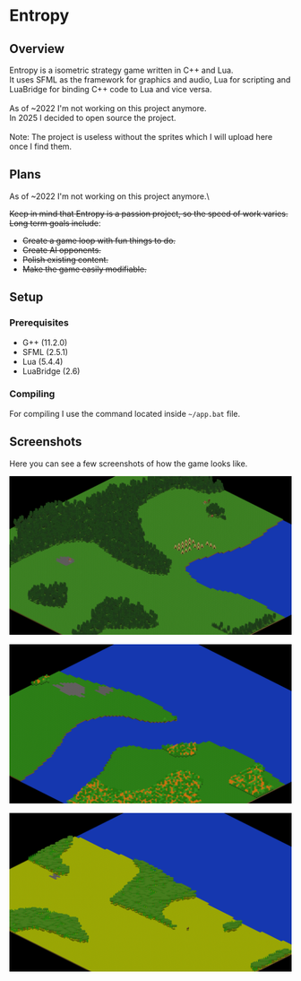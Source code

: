 # Entropy
## Overview

Entropy is a isometric strategy game written in C++ and Lua.\
It uses SFML as the framework for graphics and audio, Lua for scripting and LuaBridge for binding C++ code to Lua and vice versa.\
\
As of ~2022 I'm not working on this project anymore.\
In 2025 I decided to open source the project.\
\
Note: The project is useless without the sprites which I will upload here once I find them.

## Plans
As of ~2022 I'm not working on this project anymore.\

~~Keep in mind that Entropy is a passion project, so the speed of work varies.~~\
~~Long term goals include~~:
- ~~Create a game loop with fun things to do.~~
- ~~Create AI opponents.~~
- ~~Polish existing content.~~
- ~~Make the game easily modifiable.~~

## Setup
### Prerequisites

- G++ (11.2.0)
- SFML (2.5.1)
- Lua (5.4.4)
- LuaBridge (2.6)

### Compiling

For compiling I use the command located inside `~/app.bat` file.

## Screenshots

Here you can see a few screenshots of how the game looks like.

![Image 1](/page/screenshot_1.png "")

![Image 2](/page/screenshot_2.png "")

![Image 3](/page/screenshot_3.png "")


